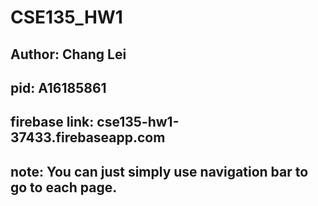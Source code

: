 # CSE135_HW1
## Author: Chang Lei
## pid: A16185861
## firebase link: cse135-hw1-37433.firebaseapp.com
## note: You can just simply use navigation bar to go to each page.
